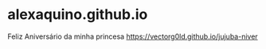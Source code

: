 # alexaquino.github.io
Feliz Aniversário da minha princesa
https://vectorg0ld.github.io/jujuba-niver
